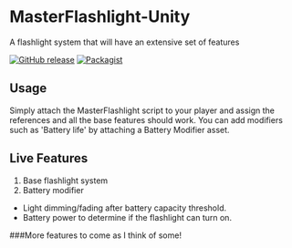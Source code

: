 # MasterFlashlight-Unity
A flashlight system that will have an extensive set of features

[![GitHub release](https://img.shields.io/badge/Build-1.0-brightgreen.svg)](https://github.com/DuckBoss/MasterFlashlight-Unity/releases/latest)
[![Packagist](https://img.shields.io/badge/License-MIT-blue.svg)](https://github.com/DuckBoss/MasterFlashlight-Unity/blob/master/LICENSE)


## Usage
Simply attach the MasterFlashlight script to your player and assign the references and all the base features should work.
You can add modifiers such as 'Battery life' by attaching a Battery Modifier asset.

## Live Features
1) Base flashlight system
2) Battery modifier
  - Light dimming/fading after battery capacity threshold.
  - Battery power to determine if the flashlight can turn on.
  

###More features to come as I think of some!

